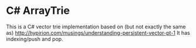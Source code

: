 # C# ArrayTrie
This is a C# vector trie implementation based on (but not exactly the same as) http://hypirion.com/musings/understanding-persistent-vector-pt-1
It has indexing/push and pop.  